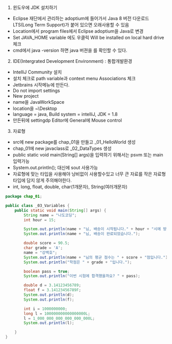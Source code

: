 
1. 윈도우에 JDK 설치하기
- Eclipse 재단에서 관리하는 adoptium에 들어가서 Java 8 버전 다운로드 LTS(Long Term Support)가 붙어 있으면 오래사용할 수 있음
- Location에서 program files에서 Eclipse adoptium을 Java로 변경
- Set JAVA_HOME variable 에도 우클릭 Will be installed on local hard drive 체크
- cmd에서 java -version 하면 java 버젼을 를 확인할 수 있다.
  
2. IDE(Intergrated Development Environment) : 통합개발환경
- IntelliJ Community 설치
- 설치 체크로 path variable과 context menu Associations 체크
- Jetbrains 시작메뉴에 만든다.
- Do not import settings
- New project
- name을 JavaWorkSpace
- location을 ~\Desktop
- language = java, Build system = intelliJ, JDK = 1.8
- 만든뒤에 settingdp Editor에 General에 Mouse control

3. 자료형
- src에 new package를 chap_01을 만들고 _01_HelloWorld 생성
- chap_01에 new javaclass로 _02_DataTypes 생성
- public static void main(String[] args)을 입력하기 위해서는 psvm 또는 main 입력가능
- System.out.println(); 대신에 sout 사용가능
- 자료형에 맞는 타입을 사용해야 낭비없이 사용할수있고 너무 큰 자료를 작은 자료형 타입에 담지 않게 주의해야한다.
- int, long, float, double, char(1개문자), String(여러개문자)
```java
package chap_01;

public class _03_Variables {
    public static void main(String[] args) {
        String name = "나도코딩";
        int hour = 15;

        System.out.println(name + "님, 배송이 시작됩니다." + hour + "시에 방문 예정입니다.");
        System.out.println(name + "님, 배송이 완료되었습니다.");

        double score = 90.5;
        char grade = 'A';
        name = "강백호";
        System.out.println(name + "님의 평균 점수는 " + score + "점입니다.");
        System.out.println("학점은 " + grade + "입니다.");

        boolean pass = true;
        System.out.println("이번 시험에 합격했을까요? " + pass);

        double d = 3.14123456789;
        float f = 3.14123456789F;
        System.out.println(d);
        System.out.println(f);

        int i = 1000000000;
        long l = 100000000000000000L;
        l = 1_000_000_000_000_000_000L;
        System.out.println(l);

    }
}

``` 

